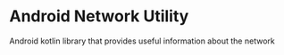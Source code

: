 # Android Network Utility
Android kotlin library that provides useful information about the network
